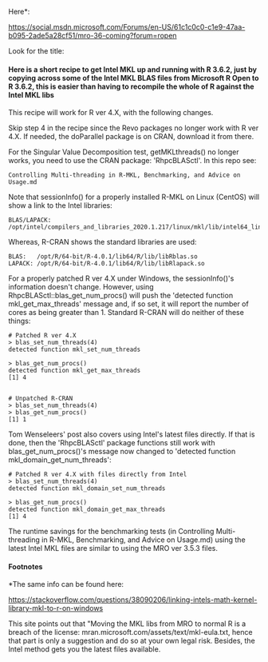 

Here*:

https://social.msdn.microsoft.com/Forums/en-US/61c1c0c0-c1e9-47aa-b095-2ade5a28cf51/mro-36-coming?forum=ropen

Look for the title:

<H4> Here is a short recipe to get Intel MKL up and running with R 3.6.2, just by copying across some of the Intel MKL BLAS files from Microsoft R Open to R 3.6.2, this is easier than having to recompile the whole of R against the Intel MKL libs</H4>

This recipe will work for R ver 4.X, with the following changes.

Skip step 4 in the recipe since the Revo packages no longer work with R ver 4.X.  If needed, the doParallel package is on CRAN, download it from there.

For the Singular Value Decomposition test, getMKLthreads() no longer works, you need to use the CRAN package: 'RhpcBLASctl'. In this repo see: 

    Controlling Multi-threading in R-MKL, Benchmarking, and Advice on Usage.md

Note that sessionInfo() for a properly installed R-MKL on Linux (CentOS) will show a link to the Intel libraries:

    BLAS/LAPACK: /opt/intel/compilers_and_libraries_2020.1.217/linux/mkl/lib/intel64_lin/libmkl_gf_lp64.so

Whereas, R-CRAN shows the standard libraries are used:

    BLAS:   /opt/R/64-bit/R-4.0.1/lib64/R/lib/libRblas.so
    LAPACK: /opt/R/64-bit/R-4.0.1/lib64/R/lib/libRlapack.so
    
For a properly patched R ver 4.X under Windows, the sessionInfo()'s information doesn't change. However, using RhpcBLASctl::blas_get_num_procs() will push the 'detected function mkl_get_max_threads' message and, if so set, it will report the number of cores as being greater than 1.  Standard R-CRAN will do neither of these things:
    
    # Patched R ver 4.X
    > blas_set_num_threads(4)
    detected function mkl_set_num_threads
    
    > blas_get_num_procs()
    detected function mkl_get_max_threads
    [1] 4
    
    
    # Unpatched R-CRAN
    > blas_set_num_threads(4)
    > blas_get_num_procs()
    [1] 1
    

Tom Wenseleers' post also covers using Intel's latest files directly. If that is done, then the 'RhpcBLASctl' package functions still work with blas_get_num_procs()'s message now changed to 'detected function mkl_domain_get_num_threads':

    # Patched R ver 4.X with files directly from Intel
    > blas_set_num_threads(4)
    detected function mkl_domain_set_num_threads
    
    > blas_get_num_procs()
    detected function mkl_domain_get_max_threads
    [1] 4

The runtime savings for the benchmarking tests (in Controlling Multi-threading in R-MKL, Benchmarking, and Advice on Usage.md) using the latest Intel MKL files are similar to using the MRO ver 3.5.3 files.


<H4> Footnotes </H4>

*The same info can be found here:
    
https://stackoverflow.com/questions/38090206/linking-intels-math-kernel-library-mkl-to-r-on-windows
       
This site points out that "Moving the MKL libs from MRO to normal R is a breach of the license: mran.microsoft.com/assets/text/mkl-eula.txt, hence that part is only a suggestion and do so at your own legal risk. Besides, the Intel method gets you the latest files available.
    
    

